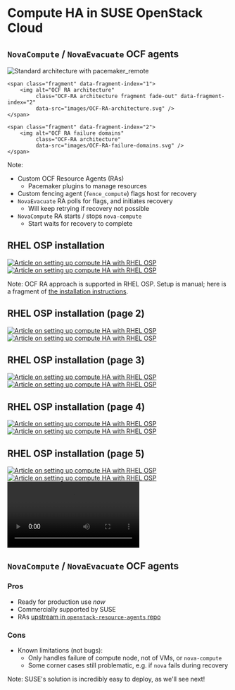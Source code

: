 <!-- .slide: data-state="section-break" id="SOC-solution" data-timing="5" data-menu-title="Compute HA in SOC" -->
# Compute HA in SUSE OpenStack Cloud


<!-- .slide: data-state="normal" id="ocf-architecture" data-menu-title="OCF RAs" class="architecture" data-timing="90" -->
## `NovaCompute` / `NovaEvacuate` OCF agents

<div class="architecture">
    <img alt="Standard architecture with pacemaker_remote"
         class="architecture fragment fade-out" data-fragment-index="1"
         data-src="images/standard-architecture.svg" />

    <span class="fragment" data-fragment-index="1">
        <img alt="OCF RA architecture"
             class="OCF-RA architecture fragment fade-out" data-fragment-index="2"
             data-src="images/OCF-RA-architecture.svg" />
    </span>

    <span class="fragment" data-fragment-index="2">
        <img alt="OCF RA failure domains"
             class="OCF-RA architecture"
             data-src="images/OCF-RA-failure-domains.svg" />
    </span>
</div>

Note:
*   Custom OCF Resource Agents (RAs)
    *   Pacemaker plugins to manage resources
*   Custom fencing agent (`fence_compute`) flags host for recovery
*   `NovaEvacuate` RA polls for flags, and initiates recovery
    *   Will keep retrying if recovery not possible
*   `NovaCompute` RA starts / stops `nova-compute`
    *   Start waits for recovery to complete


<!-- .slide: data-state="normal" id="RHEL-OSP-article" data-timing="30" -->
## RHEL OSP installation

<div class="row">
    <div class="col-md-6 article">
        <a href="https://access.redhat.com/documentation/en/red-hat-openstack-platform/8/high-availability-for-compute-instances/chapter-1-use-high-availability-to-protect-instances">
            <img alt="Article on setting up compute HA with RHEL OSP" class="full-slide"
                 data-src="images/RHEL-OSP-HA-article.png" />
        </a>
    </div>
    <div class="col-md-6 instructions">
        <a href="https://access.redhat.com/documentation/en/red-hat-openstack-platform/8/high-availability-for-compute-instances/chapter-1-use-high-availability-to-protect-instances">
            <img alt="Article on setting up compute HA with RHEL OSP" class="full-slide"
                 data-src="images/RHEL-OSP-HA-instructions.png" />
        </a>
    </div>
</div>

Note:
OCF RA approach is supported in RHEL OSP. Setup is manual;
here is a fragment of [the installation instructions](https://access.redhat.com/documentation/en/red-hat-openstack-platform/8/high-availability-for-compute-instances/chapter-1-use-high-availability-to-protect-instances).


<!-- .slide: data-state="normal" id="RHEL-OSP-article-2" data-timing="5" data-menu-title="          (page 2)" -->
## RHEL OSP installation (page 2)

<div class="row">
    <div class="col-md-6 article">
        <a href="https://access.redhat.com/documentation/en/red-hat-openstack-platform/8/high-availability-for-compute-instances/chapter-1-use-high-availability-to-protect-instances">
            <img alt="Article on setting up compute HA with RHEL OSP" class="full-slide"
                 data-src="images/RHEL-OSP-HA-instructions-2.png" />
        </a>
    </div>
    <div class="col-md-6 instructions">
        <a href="https://access.redhat.com/documentation/en/red-hat-openstack-platform/8/high-availability-for-compute-instances/chapter-1-use-high-availability-to-protect-instances">
            <img alt="Article on setting up compute HA with RHEL OSP" class="full-slide"
                 data-src="images/RHEL-OSP-HA-instructions-3.png" />
        </a>
    </div>
</div>


<!-- .slide: data-state="normal" id="RHEL-OSP-article-3" data-timing="5" data-menu-title="          (page 3)" -->
## RHEL OSP installation (page 3)

<div class="row">
    <div class="col-md-6 article">
        <a href="https://access.redhat.com/documentation/en/red-hat-openstack-platform/8/high-availability-for-compute-instances/chapter-1-use-high-availability-to-protect-instances">
            <img alt="Article on setting up compute HA with RHEL OSP" class="full-slide"
                 data-src="images/RHEL-OSP-HA-instructions-4.png" />
        </a>
    </div>
    <div class="col-md-6 instructions">
        <a href="https://access.redhat.com/documentation/en/red-hat-openstack-platform/8/high-availability-for-compute-instances/chapter-1-use-high-availability-to-protect-instances">
            <img alt="Article on setting up compute HA with RHEL OSP" class="full-slide"
                 data-src="images/RHEL-OSP-HA-instructions-5.png" />
        </a>
    </div>
</div>


<!-- .slide: data-state="normal" id="RHEL-OSP-article-4" data-timing="5" data-menu-title="          (page 4)" -->
## RHEL OSP installation (page 4)

<div class="row">
    <div class="col-md-6 article">
        <a href="https://access.redhat.com/documentation/en/red-hat-openstack-platform/8/high-availability-for-compute-instances/chapter-1-use-high-availability-to-protect-instances">
            <img alt="Article on setting up compute HA with RHEL OSP" class="full-slide"
                 data-src="images/RHEL-OSP-HA-instructions-6.png" />
        </a>
    </div>
    <div class="col-md-6 instructions">
        <a href="https://access.redhat.com/documentation/en/red-hat-openstack-platform/8/high-availability-for-compute-instances/chapter-1-use-high-availability-to-protect-instances">
            <img alt="Article on setting up compute HA with RHEL OSP" class="full-slide"
                 data-src="images/RHEL-OSP-HA-instructions-7.png" />
        </a>
    </div>
</div>


<!-- .slide: data-state="normal" id="RHEL-OSP-article-5" data-timing="5" data-menu-title="          (page 5)" -->
## RHEL OSP installation (page 5)

<div class="row">
    <div class="col-md-6 article">
        <a href="https://access.redhat.com/documentation/en/red-hat-openstack-platform/8/high-availability-for-compute-instances/chapter-1-use-high-availability-to-protect-instances">
            <img alt="Article on setting up compute HA with RHEL OSP" class="full-slide"
                 data-src="images/RHEL-OSP-HA-instructions-8.png" />
        </a>
    </div>
    <div class="col-md-6 instructions">
        <a href="https://access.redhat.com/documentation/en/red-hat-openstack-platform/8/high-availability-for-compute-instances/chapter-1-use-high-availability-to-protect-instances">
            <img alt="Article on setting up compute HA with RHEL OSP" class="full-slide"
                 data-src="images/RHEL-OSP-HA-instructions-9.png" />
        </a>
    </div>
</div>


<!-- .slide: data-state="blank" id="SOC-demo" data-menu-title="SOC demo" data-timing="200" -->
<video controls class="my-stretch">
    <source data-src="video/kdenlive/Austin-short.ogv" />
    <!-- This video demoing compute node HA in SUSE OpenStack Cloud will be uploaded to YouTube soon!" -->
    Sorry - it seems your browser doesn't support embedded video via HTML5.
</video>


<!-- .slide: data-state="normal" id="ocf-pros-cons" data-menu-title="OCF RA pros and cons" data-timing="30" -->
## `NovaCompute` / `NovaEvacuate` OCF agents

### Pros

*   Ready for production use *now*
*   Commercially supported by SUSE
*   RAs [upstream in `openstack-resource-agents` repo](https://github.com/openstack/openstack-resource-agents/tree/master/ocf)

### Cons

*   Known limitations (not bugs):
    *   Only handles failure of compute node, not of VMs, or `nova-compute`
    *   Some corner cases still problematic, e.g. if `nova` fails during recovery

Note:
SUSE's solution is incredibly easy to deploy, as we'll see next!
